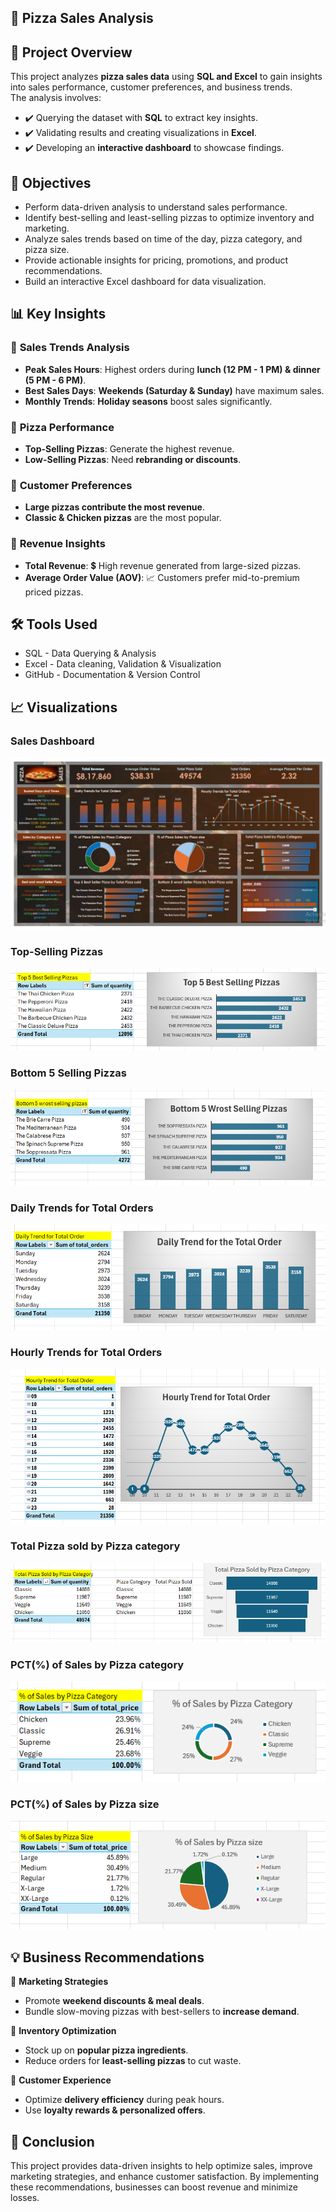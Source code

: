 ## 🍕 Pizza Sales Analysis

## 📌 Project Overview
This project analyzes **pizza sales data** using **SQL and Excel** to gain insights into sales performance, customer preferences, and business trends.  
The analysis involves:  
 - ✔️ Querying the dataset with **SQL** to extract key insights.  
 - ✔️ Validating results and creating visualizations in **Excel**.  
 - ✔️ Developing an **interactive dashboard** to showcase findings.  


## 🎯 Objectives
  - Perform data-driven analysis to understand sales performance.
  - Identify best-selling and least-selling pizzas to optimize inventory and marketing.
  - Analyze sales trends based on time of the day, pizza category, and pizza size.
  - Provide actionable insights for pricing, promotions, and product recommendations.
  - Build an interactive Excel dashboard for data visualization.

## 📊 Key Insights

### 🔹 **Sales Trends Analysis**
 - **Peak Sales Hours**: Highest orders during **lunch (12 PM - 1 PM) & dinner (5 PM - 6 PM)**.  
 - **Best Sales Days**: **Weekends (Saturday & Sunday)** have maximum sales.  
 - **Monthly Trends**: **Holiday seasons** boost sales significantly.  

### 🔹 **Pizza Performance**
 - **Top-Selling Pizzas**: Generate the highest revenue.  
 - **Low-Selling Pizzas**: Need **rebranding or discounts**.  

### 🔹 **Customer Preferences**
 - **Large pizzas contribute the most revenue**.  
 - **Classic & Chicken pizzas** are the most popular.  

### 🔹 **Revenue Insights**
 - **Total Revenue**: 💲 High revenue generated from large-sized pizzas.  
 - **Average Order Value (AOV)**: 📈 Customers prefer mid-to-premium priced pizzas.


## 🛠 Tools Used
 - SQL - Data Querying & Analysis
 - Excel - Data cleaning, Validation & Visualization
 - GitHub - Documentation & Version Control

## 📈 Visualizations

### **Sales Dashboard**
![Pizza Sales Dashboard](Dashboard/Sales_dashboard.jpg)

### **Top-Selling Pizzas**
![Best 5 Selling Pizzas](Dashboard/Top_Selling_Pizza.png)

### **Bottom 5 Selling Pizzas**
![Bottom 5 Selling Pizzas](Dashboard/Bottom_5_wrost_selling_pizzas.png)

### **Daily Trends for Total Orders**
![Daily Trends for total Orders](Dashboard/Daily_Trend_for_total_orders.png)

### **Hourly Trends for Total Orders**
![Hourly Trends for total Orders](Dashboard/Hourly_Trend_for_total_orders.png)

### **Total Pizza sold by Pizza category**
![Total Pizza Sold by Pizza category](Dashboard/Total_Pizza_Sold_by_Pizza_Category.png)

### **PCT(%) of Sales by Pizza category**
![PCT(%) of Sales by Pizza category](Dashboard/%_of_Sales_by_pizza_category.png)

### **PCT(%) of Sales by Pizza size**
![PCT(%) of Sales by Pizza size](Dashboard/%_of_Sales_by_Pizza_Size.png)

## 💡 Business Recommendations
🔹 **Marketing Strategies**
  - Promote **weekend discounts & meal deals**.  
  - Bundle slow-moving pizzas with best-sellers to **increase demand**.  

🔹 **Inventory Optimization**
  - Stock up on **popular pizza ingredients**.  
  - Reduce orders for **least-selling pizzas** to cut waste.  

🔹 **Customer Experience**
  - Optimize **delivery efficiency** during peak hours.  
  - Use **loyalty rewards & personalized offers**.  

## 📌 Conclusion
This project provides data-driven insights to help optimize sales, improve marketing strategies, and enhance customer satisfaction.
By implementing these recommendations, businesses can boost revenue and minimize losses.







